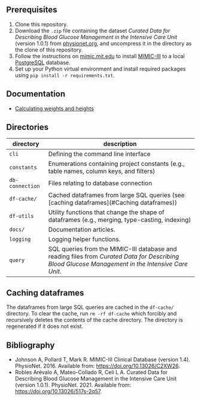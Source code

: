 ## Prerequisites

1. Clone this repository.
2. Download the `.zip` file containing the dataset _Curated Data for Describing Blood Glucose Management in the
   Intensive Care Unit_ (version 1.0.1)
   from [physionet.org](https://physionet.org/content/glucose-management-mimic/1.0.1/#files-panel), and uncompress it in
   the directory as the clone of this repository.
3. Follow the instructions on [mimic.mit.edu](https://mimic.mit.edu/docs/gettingstarted/local/) to
   install [MIMIC-III](https://physionet.org/content/mimiciii/1.4/) to a local [PostgreSQL](https://www.postgresql.org)
   database.
4. Set up your Python virtual environment and install required packages using `pip install -r requirements.txt`.

## Documentation

- [Calculating weights and heights](docs/calculating-weights-and-heights.md)

## Directories

| directory       | description                                                                                                                                       |
|-----------------|---------------------------------------------------------------------------------------------------------------------------------------------------|
| `cli`           | Defining the command line interface                                                                                                               |
| `constants`     | Enumerations containing project constants (e.g., table names, column keys, and filters)                                                           |
| `db-connection` | Files relating to database connection                                                                                                             |
| `df-cache/`     | Cached dataframes from large SQL queries (see [caching dataframes](#Caching dataframes))                                                          |
| `df-utils`      | Utility functions that change the shape of dataframes (e.g., merging, type-casting, indexing)                                                     |
| `docs/`         | Documentation articles.                                                                                                                           |
| `logging`       | Logging helper functions.                                                                                                                         |
| `query`         | SQL queries from the MIMIC-III database and reading files from _Curated Data for Describing Blood Glucose Management in the Intensive Care Unit_. |

## Caching dataframes

The dataframes from large SQL queries are cached in the `df-cache/` directory. To clear the cache, run `rm -rf df-cache`
which forcibly and recursively deletes the contents of the cache directory. The directory is regenerated if it does not
exist.

## Bibliography

- Johnson A, Pollard T, Mark R. MIMIC-III Clinical Database (version 1.4). PhysioNet. 2016. Available
  from: https://doi.org/10.13026/C2XW26.
- Robles Arévalo A, Mateo-Collado R, Celi L A. Curated Data for Describing Blood Glucose Management in the Intensive
  Care Unit (version 1.0.1). PhysioNet. 2021. Available from: https://doi.org/10.13026/517s-2q57.